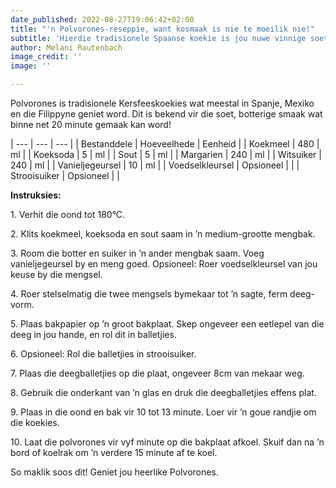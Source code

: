 ```yaml
---
date_published: 2022-08-27T19:06:42+02:00
title: "'n Polvorones-reseppie, want kosmaak is nie te moeilik nie!"
subtitle: 'Hierdie tradisionele Spaanse koekie is jou nuwe vinnige soethappie-wenresep '
author: Melani Rautenbach
image_credit: ''
image: ''

---
```

Polvorones is tradisionele Kersfeeskoekies wat meestal in Spanje, Mexiko en die Filippyne geniet word. Dit is bekend vir die soet, botterige smaak wat binne net 20 minute gemaak kan word!

| --- | --- | --- |
| Bestanddele | Hoeveelhede | Eenheid |
| Koekmeel | 480 | ml |
| Koeksoda | 5 | ml |
| Sout | 5 | ml |
| Margarien | 240 | ml |
| Witsuiker | 240 | ml |
| Vanieljegeursel | 10 | ml |
| Voedselkleursel | Opsioneel |  |
| Strooisuiker | Opsioneel |  |

**Instruksies:**

1\. Verhit die oond tot 180°C.

2\. Klits koekmeel, koeksoda en sout saam in ’n medium-grootte mengbak.

3\. Room die botter en suiker in ’n ander mengbak saam. Voeg vanieljegeursel by en meng goed. Opsioneel: Roer voedselkleursel van jou keuse by die mengsel.

4\. Roer stelselmatig die twee mengsels bymekaar tot ’n sagte, ferm deeg- vorm.

5\. Plaas bakpapier op ’n groot bakplaat. Skep ongeveer een eetlepel van die deeg in jou hande, en rol dit in balletjies.

6\. Opsioneel: Rol die balletjies in strooisuiker.

7\. Plaas die deegballetjies op die plaat, ongeveer 8cm van mekaar weg.

8\. Gebruik die onderkant van ’n glas en druk die deegballetjies effens plat.

9\. Plaas in die oond en bak vir 10 tot 13 minute. Loer vir ’n goue randjie om die koekies.

10\. Laat die polvorones vir vyf minute op die bakplaat afkoel. Skuif dan na ’n bord of koelrak om ’n verdere 15 minute af te koel.

So maklik soos dit! Geniet jou heerlike Polvorones.